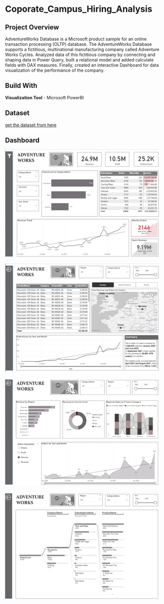 # Coporate_Campus_Hiring_Analysis

## Project Overview
AdventureWorks Database is a Microsoft product sample for an online transaction processing (OLTP) database. The AdventureWorks Database supports a fictitious, multinational manufacturing company called Adventure Works Cycles. Analyzed data of this fictitious company by connecting and shaping data in Power Query, built a relational model and added 
calculate fields with DAX measures. Finally, created an interactive Dashboard for data visualization of the performance of the company.

## Build With
**Visualization Tool** - Microsoft PowerBI

## Dataset
[get the dataset from here](https://www.kaggle.com/datasets/samolkin/adventure-works-sales?select=AdventureWorks+Calendar+Lookup.csv)


## Dashboard
![Image](https://github.com/renukadhule/Adventure_Works_PowerBI_Analysis/blob/main/Images/First.png)<br><br>
![Image](https://github.com/renukadhule/Adventure_Works_PowerBI_Analysis/blob/main/Images/Second.png)<br><br>
![Image](https://github.com/renukadhule/Adventure_Works_PowerBI_Analysis/blob/main/Images/Third.png)<br><br>
![Image](https://github.com/renukadhule/Adventure_Works_PowerBI_Analysis/blob/main/Images/Fourth.png)
